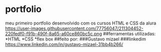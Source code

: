 # portfolio
meu primeiro portfolio desenvolvido com os cursos HTML e  CSS  da alura
https://user-images.githubusercontent.com/77756047/211304452-220fedf0-f91b-490f-8a65-a60ce860bc5c.png
##ferramentas utilizadas:
*HTML
*CSS
*flex box
##feito por:
###Gustavo mizael
###linkedim https://www.linkedin.com/in/gustavo-mizael-31bb4b266/
